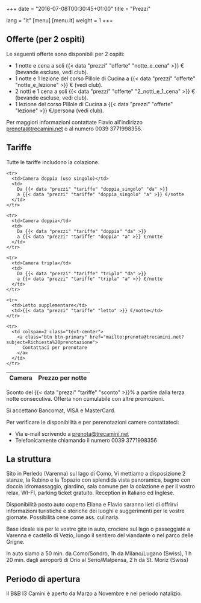 ﻿+++
date = "2016-07-08T00:30:45+01:00"
title = "Prezzi"

lang = "it"
[menu]
  [menu.it]
    weight = 1
+++


Offerte (per 2 ospiti)
----------------------
Le seguenti offerte sono disponibili per 2 ospiti:

 * 1 notte e cena a soli
   {{< data "prezzi" "offerte" "notte_e_cena" >}}
   € (bevande escluse, vedi club).
 * 1 notte e 1 lezione del corso Pillole di Cucina a
   {{< data "prezzi" "offerte" "notte_e_lezione" >}} € (vedi club).
 * 2 notti e 1 cena a soli
   {{< data "prezzi" "offerte" "2_notti_e_1_cena" >}}
   € (bevande escluse, vedi club).
 * 1 lezione del corso Pillole di Cucina a
   {{< data "prezzi" "offerte" "lezione" >}}
   €/persona (vedi club).

Per maggiori informazioni contattate Flavio all'indirizzo
[prenota@trecamini.net](mailto:prenota@trecamini.net) o al numero 0039 3771998356.


Tariffe
-------
Tutte le tariffe includono la colazione.

<table class="table table-striped">
  <thead>
    <tr>
      <th>Camera</th>
      <th>Prezzo per notte</th>
    </tr>
  </thead>
  <tbody>

    <tr>
      <td>Camera doppia (uso singolo)</td>
      <td>
        Da {{< data "prezzi" "tariffe" "doppia_singolo" "da" >}}
        a {{< data "prezzi" "tariffe" "doppia_singolo" "a" >}} €/notte
      </td>
    </tr>

    <tr>
      <td>Camera doppia</td>
      <td>
        Da {{< data "prezzi" "tariffe" "doppia" "da" >}}
        a {{< data "prezzi" "tariffe" "doppia" "a" >}} €/notte
      </td>
    </tr>

    <tr>
      <td>Camera tripla</td>
      <td>
        Da {{< data "prezzi" "tariffe" "tripla" "da" >}}
        a {{< data "prezzi" "tariffe" "tripla" "a" >}} €/notte
      </td>
    </tr>

    <tr>
      <td>Letto supplementare</td>
      <td>{{< data "prezzi" "tariffe" "letto" >}} €/notte</td>
    </tr>

    <tr>
      <td colspan=2 class="text-center">
        <a class="btn btn-primary" href="mailto:prenota@trecamini.net?subject=Richiesta%20prenotazione">
          Contattaci per prenotare
        </a>
      </td>
    </tr>

  </tbody>
</table>

Sconto del {{< data "prezzi" "tariffe" "sconto" >}}% a partire dalla terza notte consecutiva.
Offerta non cumulabile con altre promozioni.

Si accettano Bancomat, VISA e MasterCard.

Per verificare le disponibilità e per perenotazioni camere contattateci:

  * Via e-mail scrivendo a [prenota@trecamini.net](mailto:prenota@trecamini.net?subject=Richiesta%20prenotazione)
  * Telefonicamente chiamando il numero 0039 3771998356


La struttura
------------
Sito in Perledo (Varenna) sul lago di Como, Vi mettiamo a disposizione 2
stanze, la Rubino e la Topazio con splendida vista panoramica, bagno con
doccia idromassaggio, giardino, sala comune per la colazione e per il
vostro relax, WI-FI, parking ticket gratuito.
Reception in Italiano ed Inglese.

Disponibilità posto auto coperto Eliana e Flavio saranno lieti di
offrirvi informazioni turistiche e storiche dei luoghi e suggerimenti
per le vostre giornate.
Possibilità cene come ass. culinaria.

Base ideale sia per le vostre gite in auto, crociere sul lago o
passeggiate a Varenna e castello di Vezio, lungo il sentiero del
viandante o nel parco delle Grigne.

In auto siamo a 50 min. da Como/Sondro, 1h da Milano/Lugano (Swiss),
1 h 20 min. dagli aeroporti di Orio al Serio/Malpensa, 2 h da St. Moriz (Swiss)


Periodo di apertura
-------------------
Il B&B I3 Camini è aperto da Marzo a Novembre e nel periodo natalizio.
